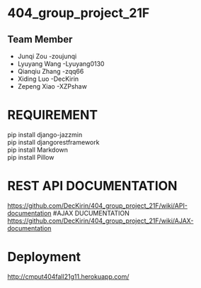 # 404_group_project_21F

## Team Member
 * Junqi Zou          -zoujunqi
 * Lyuyang Wang       -Lyuyang0130
 * Qianqiu Zhang      -zqq66
 * Xiding Luo         -DecKirin
 * Zepeng Xiao        -XZPshaw


# REQUIREMENT
pip install django-jazzmin\
pip install djangorestframework\
pip install Markdown\
pip install Pillow

# REST API DOCUMENTATION
https://github.com/DecKirin/404_group_project_21F/wiki/API-documentation
#AJAX DUCUMENTATION
https://github.com/DecKirin/404_group_project_21F/wiki/AJAX-documentation


# Deployment
http://cmput404fall21g11.herokuapp.com/

